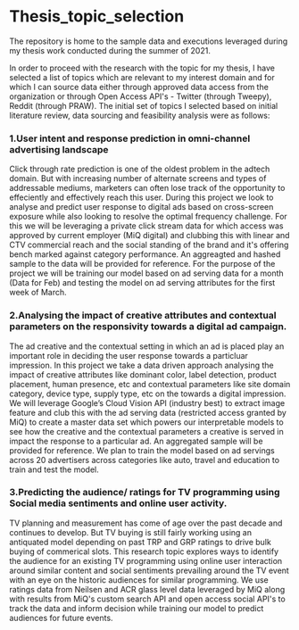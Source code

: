 # Thesis_topic_selection
The repository is home to the sample data and executions leveraged during my thesis work conducted during the summer of 2021. 

In order to proceed with the research with the topic for my thesis, I have selected a list of topics which are relevant to my interest domain and for which I can source data either through approved data access from the organization or through Open Access API's - Twitter (through Tweepy), Reddit (through PRAW).
The initial set of topics I selected based on initial literature review, data sourcing and feasibility analysis were as follows: 

### 1.User intent and response prediction in omni-channel advertising landscape
Click through rate prediction is one of the oldest problem in the adtech domain. But with increasing number of alternate screens and types of addressable mediums, marketers can often lose track of the opportunity to effeciently and effectively reach this user. 
During this project we look to analyse and predict user response to digital ads based on cross-screen exposure while also looking to resolve the optimal frequency challenge. For this we will be leveraging a private click stream data for which access was approved by current employer (MiQ digital) and clubbing this with linear and CTV commercial reach and the social standing of the brand and it's offering bench marked against category performance. An aggreagted and hashed sample to the data will be provided for reference.
For the purpose of the project we will be training our model based on ad serving data for a month (Data for Feb) and testing the model on ad serving attributes for the first week of March. 

### 2.Analysing the impact of creative attributes and contextual parameters on the responsivity towards a digital ad campaign.
The ad creative and the contextual setting in which an ad is placed play an important role in deciding the user response towards a particluar impression. In this project we take a data driven approach analysing the impact of creative attributes like dominant color, label detection, product placement, human presence, etc and contextual parameters like site domain category, device type, supply type, etc on the towards a digital impression.  
We will leverage Google’s Cloud Vision API (industry best) to extract image feature and club this with the ad serving data (restricted access granted by MiQ) to create a master data set which powers our interpretable models to see how the creative and the contextual parameters a creative is served in impact the response to a particular ad.
An aggregated sample will be provided for reference. We plan to train the model based on ad servings across 20 advertisers across categories like auto, travel and education to train and test the model.

### 3.Predicting the audience/ ratings for TV programming using Social media sentiments and online user activity.
TV planning and measurement has come of age over the past decade and continues to develop. But TV buying is still fairly working using an antiquated model depending on past TRP and GRP ratings to drive bulk buying of commerical slots. This research topic explores ways to identify the audience for an existing TV programming using online user interaction around similar content and social sentiments prevailing around the TV event with an eye on the historic audiences for similar programming.
We use ratings data from Neilsen and ACR glass level data leveraged by MiQ along with results from MiQ's custom search API and open access social API's to track the data and inform decision while training our model to predict audiences for future events.


